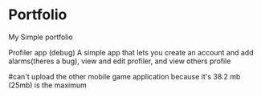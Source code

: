 # Portfolio
My Simple portfolio

Profiler app (debug)
A simple app that lets you create an account and add alarms(theres a bug), view and edit profiler, and view others profile

#can't upload the other mobile game application because it's 38.2 mb (25mb) is the maximum 
